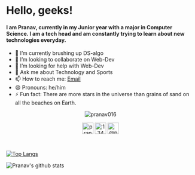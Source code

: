 # Hello, geeks!
#### I am Pranav, currently in my Junior year with a major in Computer Science. I am a tech head and am constantly trying to learn about new technologies everyday.


- 🌱 I’m currently brushing up DS-algo
- 👯 I’m looking to collaborate on Web-Dev
- 🤔 I’m looking for help with Web-Dev
- 💬 Ask me about Technology and Sports
- 📫 How to reach me: [Email](pranavmendi@gmail.com)
- 😄 Pronouns: he/him
- ⚡ Fun fact: There are more stars in the universe than grains of sand on all the beaches on Earth.

<p align="center"> <img src="https://komarev.com/ghpvc/?username=pranav016" alt="pranav016" /> </p>
<p align="center">
<a href="https://linkedin.com/in/pranav-mendiratta-89713a173" target="blank"><img align="center" src="https://cdn.jsdelivr.net/npm/simple-icons@3.0.1/icons/linkedin.svg" alt="pranav-mendiratta-89713a173" height="30" width="30" /></a>
<a href="https://stackoverflow.com/users/13422979/pranav-m7" target="blank"><img align="center" src="https://cdn.jsdelivr.net/npm/simple-icons@3.0.1/icons/stackoverflow.svg" alt="13422979/pranav-m7" height="30" width="30" /></a>
<a href="https://medium.com/@pranav016" target="blank"><img align="center" src="https://cdn.jsdelivr.net/npm/simple-icons@3.0.1/icons/medium.svg" alt="@pranav016" height="30" width="30" /></a>
</p>
</br>

[![Top Langs](https://github-readme-stats-eta-seven.vercel.app/api/top-langs/?username=Pranav016&layout=compact)](https://github.com/Pranav016/Pranav016.git)
</br>

![Pranav's github stats](https://github-readme-stats-eta-seven.vercel.app/api?username=Pranav016&show_icons=true)